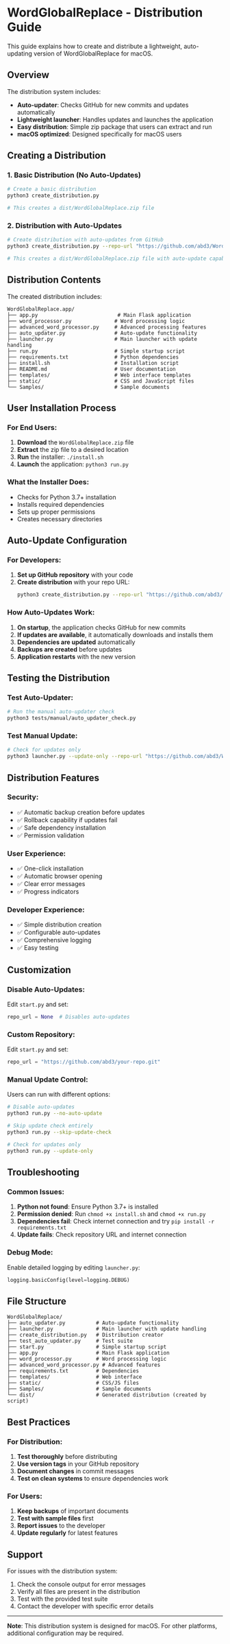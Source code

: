 # WordGlobalReplace - Distribution Guide

This guide explains how to create and distribute a lightweight, auto-updating version of WordGlobalReplace for macOS.

## Overview

The distribution system includes:
- **Auto-updater**: Checks GitHub for new commits and updates automatically
- **Lightweight launcher**: Handles updates and launches the application
- **Easy distribution**: Simple zip package that users can extract and run
- **macOS optimized**: Designed specifically for macOS users

## Creating a Distribution

### 1. Basic Distribution (No Auto-Updates)

```bash
# Create a basic distribution
python3 create_distribution.py

# This creates a dist/WordGlobalReplace.zip file
```

### 2. Distribution with Auto-Updates

```bash
# Create distribution with auto-updates from GitHub
python3 create_distribution.py --repo-url "https://github.com/abd3/WordGlobalReplace.git"

# This creates a dist/WordGlobalReplace.zip file with auto-update capability
```

## Distribution Contents

The created distribution includes:

```
WordGlobalReplace.app/
├── app.py                          # Main Flask application
├── word_processor.py              # Word processing logic
├── advanced_word_processor.py     # Advanced processing features
├── auto_updater.py                # Auto-update functionality
├── launcher.py                    # Main launcher with update handling
├── run.py                         # Simple startup script
├── requirements.txt               # Python dependencies
├── install.sh                     # Installation script
├── README.md                      # User documentation
├── templates/                     # Web interface templates
├── static/                        # CSS and JavaScript files
└── Samples/                       # Sample documents
```

## User Installation Process

### For End Users:

1. **Download** the `WordGlobalReplace.zip` file
2. **Extract** the zip file to a desired location
3. **Run** the installer: `./install.sh`
4. **Launch** the application: `python3 run.py`

### What the Installer Does:

- Checks for Python 3.7+ installation
- Installs required dependencies
- Sets up proper permissions
- Creates necessary directories

## Auto-Update Configuration

### For Developers:

1. **Set up GitHub repository** with your code
2. **Create distribution** with your repo URL:
   ```bash
   python3 create_distribution.py --repo-url "https://github.com/abd3/WordGlobalReplace.git"
   ```

### How Auto-Updates Work:

1. **On startup**, the application checks GitHub for new commits
2. **If updates are available**, it automatically downloads and installs them
3. **Dependencies are updated** automatically
4. **Backups are created** before updates
5. **Application restarts** with the new version

## Testing the Distribution

### Test Auto-Updater:

```bash
# Run the manual auto-updater check
python3 tests/manual/auto_updater_check.py
```

### Test Manual Update:

```bash
# Check for updates only
python3 launcher.py --update-only --repo-url "https://github.com/abd3/WordGlobalReplace.git"
```

## Distribution Features

### Security:
- ✅ Automatic backup creation before updates
- ✅ Rollback capability if updates fail
- ✅ Safe dependency installation
- ✅ Permission validation

### User Experience:
- ✅ One-click installation
- ✅ Automatic browser opening
- ✅ Clear error messages
- ✅ Progress indicators

### Developer Experience:
- ✅ Simple distribution creation
- ✅ Configurable auto-updates
- ✅ Comprehensive logging
- ✅ Easy testing

## Customization

### Disable Auto-Updates:

Edit `start.py` and set:
```python
repo_url = None  # Disables auto-updates
```

### Custom Repository:

Edit `start.py` and set:
```python
repo_url = "https://github.com/abd3/your-repo.git"
```

### Manual Update Control:

Users can run with different options:
```bash
# Disable auto-updates
python3 run.py --no-auto-update

# Skip update check entirely
python3 run.py --skip-update-check

# Check for updates only
python3 run.py --update-only
```

## Troubleshooting

### Common Issues:

1. **Python not found**: Ensure Python 3.7+ is installed
2. **Permission denied**: Run `chmod +x install.sh` and `chmod +x run.py`
3. **Dependencies fail**: Check internet connection and try `pip install -r requirements.txt`
4. **Update fails**: Check repository URL and internet connection

### Debug Mode:

Enable detailed logging by editing `launcher.py`:
```python
logging.basicConfig(level=logging.DEBUG)
```

## File Structure

```
WordGlobalReplace/
├── auto_updater.py          # Auto-update functionality
├── launcher.py              # Main launcher with update handling
├── create_distribution.py   # Distribution creator
├── test_auto_updater.py     # Test suite
├── start.py                 # Simple startup script
├── app.py                   # Main Flask application
├── word_processor.py        # Word processing logic
├── advanced_word_processor.py # Advanced features
├── requirements.txt         # Dependencies
├── templates/               # Web interface
├── static/                  # CSS/JS files
├── Samples/                 # Sample documents
└── dist/                    # Generated distribution (created by script)
```

## Best Practices

### For Distribution:
1. **Test thoroughly** before distributing
2. **Use version tags** in your GitHub repository
3. **Document changes** in commit messages
4. **Test on clean systems** to ensure dependencies work

### For Users:
1. **Keep backups** of important documents
2. **Test with sample files** first
3. **Report issues** to the developer
4. **Update regularly** for latest features

## Support

For issues with the distribution system:
1. Check the console output for error messages
2. Verify all files are present in the distribution
3. Test with the provided test suite
4. Contact the developer with specific error details

---

**Note**: This distribution system is designed for macOS. For other platforms, additional configuration may be required.
